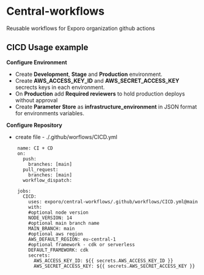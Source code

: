 # Central-workflows

Reusable workflows for Exporo organization github actions

## CICD Usage example

**Configure Environment**

- Create **Development**, **Stage** and **Production** environment.
- Create **AWS_ACCESS_KEY_ID** and **AWS_SECRET_ACCESS_KEY** secrects keys in each environment.
- On **Production** add **Required reviewers** to hold production deploys without approval
- Create **Parameter Store** as **infrastructure_environment** in JSON format for environments variables.

**Configure Repository**

- create file - ./.github/worflows/CICD.yml

```
    name: CI + CD
    on:
      push:
        branches: [main]
      pull_request:
        branches: [main]
      workflow_dispatch:

    jobs:
      CICD:
        uses: exporo/central-workflows/.github/workflows/CICD.yml@main
        with:
        #optional node version
        NODE_VERSION: 14
        #optional main branch name
        MAIN_BRANCH: main
        #optional aws region
        AWS_DEFAULT_REGION: eu-central-1
        #optional framework - cdk or serverless
        DEFAULT_FRAMEWORK: cdk
        secrets:
          AWS_ACCESS_KEY_ID: ${{ secrets.AWS_ACCESS_KEY_ID }}
          AWS_SECRET_ACCESS_KEY: ${{ secrets.AWS_SECRET_ACCESS_KEY }}
 ```
